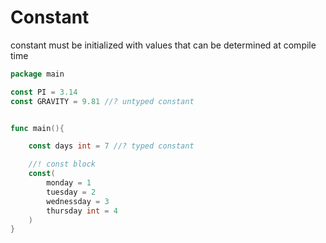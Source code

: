 # Constant

constant must be initialized with values that can be determined at compile time
```go
package main

const PI = 3.14
const GRAVITY = 9.81 //? untyped constant


func main(){

	const days int = 7 //? typed constant

	//! const block 
	const(
		monday = 1
		tuesday = 2
		wednessday = 3
		thursday int = 4
	)
}
```